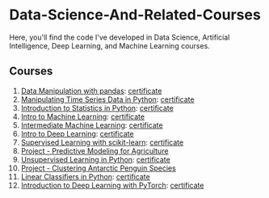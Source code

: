 # Data-Science-And-Related-Courses
Here, you'll find the code I've developed in Data Science, Artificial Intelligence, Deep Learning, and Machine Learning courses.

## Courses
1. [Data Manipulation with pandas](/Data%20Manipulation%20with%20pandas/): [certificate](https://www.datacamp.com/statement-of-accomplishment/course/b08fcc9fbc841441232bd7e042515b036914ec2a)
2. [Manipulating Time Series Data in Python](/Manipulating%20Time%20Series%20Data%20in%20Python/): [certificate](https://www.datacamp.com/statement-of-accomplishment/course/98988aa8805e7356f60890e35639c2f7b8f1a19e)
3. [Introduction to Statistics in Python](/Introduction%20to%20Statistics%20in%20Python/): [certificate](https://www.datacamp.com/statement-of-accomplishment/course/85f993df7b8d5646813780034e71bac4e935d32e)
4. [Intro to Machine Learning](/Intro%20to%20Machine%20Learning/): [certificate](https://www.kaggle.com/learn/certification/gabrielreira/intro-to-machine-learning)
5. [Intermediate Machine Learning](/Intermediate%20Machine%20Learning/): [certificate](https://www.kaggle.com/learn/certification/gabrielreira/intermediate-machine-learning)
6. [Intro to Deep Learning](/Intro%20to%20Deep%20Learning/): [certificate](https://www.kaggle.com/learn/certification/gabrielreira/intro-to-deep-learning)
7. [Supervised Learning with scikit-learn](/Supervised%20Learning%20with%20scikit-learn/): [certificate](https://www.datacamp.com/statement-of-accomplishment/course/2ca025d9d04d86120053134091410d70572f1437)
8. [Project - Predictive Modeling for Agriculture](/Project%20-%20Predictive%20Modeling%20for%20Agriculture/)
9. [Unsupervised Learning in Python](/Unsupervised%20Learning%20in%20Python/): [certificate](https://www.datacamp.com/statement-of-accomplishment/course/2dd183f8bfacbe33723c38dd852ae2bfa916a959)
10. [Project - Clustering Antarctic Penguin Species](/Project%20-%20Clustering%20Antarctic%20Penguin%20Species/)
11. [Linear Classifiers in Python](/Linear%20Classifiers%20in%20Python/): [certificate](https://www.datacamp.com/statement-of-accomplishment/course/c89b67aade4388c8721511199ea4246436472586)
12. [Introduction to Deep Learning with PyTorch](/Introduction%20to%20Deep%20Learning%20with%20PyTorch/): [certificate](https://www.datacamp.com/statement-of-accomplishment/course/2514d91e48ec10cd25e7d71cf466dd9ba5786cb2)
